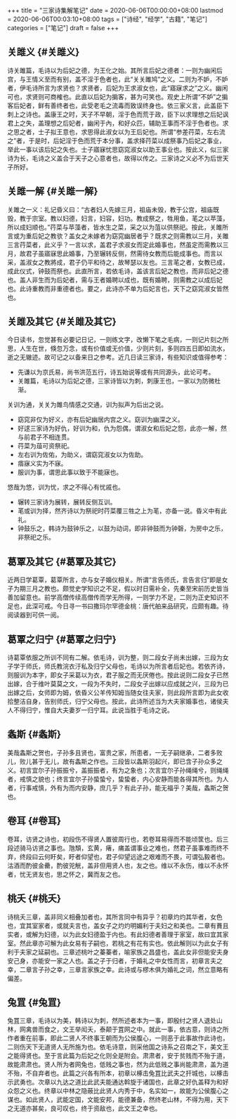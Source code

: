 +++
title = "三家诗集解笔记"
date = 2020-06-06T00:00:00+08:00
lastmod = 2020-06-06T00:03:10+08:00
tags = ["诗经", "经学", "古籍", "笔记"]
categories = ["笔记"]
draft = false
+++

## 关雎义 {#关雎义}

诗关雎篇，毛诗以为后妃之德，为王化之始。其所言后妃之德者：一则为幽闲后宫，与王情义至而有别，盖不淫于色者也，此“关关雎鸠”之义。二则为不妒，不妒者，伊毛诗所言为求贤也？求贤者，后妃为王求淑女也，此“寤寐求之”之义。幽闲可也，求贤则可商榷也。此直以后妃为掮客，甚为可笑也。观史上所谓“不妒”之掮客后妃者，鲜有善终者也，此受老毛之流毒而致误终身也。依三家义言，此盖臣下刺上之诗也。盖康王之时，天子不早朝，淫于色而荒于政，臣下以求理想之后妃讽君上之失，盖理想之后妃者，幽闲于內，和好众匹，辅助王事而不淫于色者也。求之思之者，士子拟王意也，求思得此淑女以为王后妃也。所谓“参差荇菜，左右流之”者，于是时，后妃淫于色而荒于本分事，盖求择荇菜以成祭事乃后妃之事业，举此一事以该后妃之失也。士子寤寐忧思窈窕淑女以助王事业也。按此义，似三家诗为长，毛诗之义盖合于天子之心意者也，故得以传之。三家诗之义必不为后世天子所好。


## 关雎一解 {#关雎一解}

关雎之一义：礼记昏义曰：“古者妇人先嫁三月，祖庙未毁，教于公宫，祖庙既毁，教于宗室。教以妇德，妇言，妇容，妇功。教成祭之，牲用鱼，芼之以苹藻，所以成妇顺也。”荇菜与苹藻者，皆水生之菜，采之以为菹以供祭祀。按此，关雎所言或为重后妃之教欤？盖女之未嫁者为窈窕幽居者乎？既求之则需教以三月，关雎三言荇菜者，此义乎？一言以求，盖君子求淑女而定此婚事也，然虽定而需教以三月，故君子虽寤寐思此婚事，乃至辗转反侧，然需待女教而后能成事也。而言以采，盖淑女之教將成，君子仍平和待之，故琴瑟以友也。三言芼之者，女教已成，成此仪式，钟鼓而祭也。此直所言，若依毛诗，盖该言后妃之教也，而非后妃之德也。盖人非生而为后妃者，需与王者婚聘以成也，既有婚聘，则需教之以成后妃也。此诗重教而非重德者也。要之，此诗亦不单为后妃言也，天下之窈窕淑女皆然也。


## 关雎及其它 {#关雎及其它}

今日读书，忽觉甚有必要记日记，一则练文字，改懒下笔之毛病，一则记片刻之所思，人生在世，倏忽万念，或有价值或无价值，少则片刻，多则四五日即如流水，逝之无辙迹。故可记之以备来日之参考。近几日读三家诗，有些知识或值得参考：

-   先谦以为京氏易，尚书洪范五行，诗五始说等或有共同源头，此论可考。
-   关雎篇，毛诗以为后妃之德，三家诗皆以为刺，刺康王也，一家以为防微杜渐。

关训为通，关关为雎鸟情感之交通，训为拟声为后出之说。

-   窈窕非仅为好义，亦有后妃幽居内宫之义。窈训为幽深之义。
-   好逑三家诗为好仇，好训为和，仇为怨偶，谓淑女和后妃之怨，此亦一解，然与前君子不相连贯。
-   荇菜为葅可资祭祀。
-   左右训为佐佑，为助义，谓窈窕淑女以为佐助。
-   痦寐义实为不寐。
-   服训为事，谓思此事以致于不能寐也。

悠哉为悠，训为忧，求之不得心有忧戚也。

-   辗转三家诗为展转，展转反侧互训。
-   芼或训为择，然齐诗以为祭祀时荇菜覆三牲之上为芼，亦备一说。昏义中有此礼。
-   钟鼓乐之，韩诗为鼓钟乐之，以鼓为动词，即非钟鼓而为钟磬，为房中之乐，非祭祀之乐。


## 葛覃及其它 {#葛覃及其它}

近两日学葛覃，葛覃所言，亦与女子婚仪相关。所谓“言告师氏，言告言归”即是女子为期三月之教也。颇觉史学知识之不足，假以时日需补全，先秦至宋前历史皆当善加留意也。前学高僧传续高僧传而学无所得，一则学力不足，二则为正史知识不足也，此深可戒。今日寻一书曰撒玛尔罕德金桃：唐代舶来品研究，应颇有趣。待阅读器到可供一阅。


## 葛覃之归宁 {#葛覃之归宁}

诗葛覃依服之所训不同有二解。依毛诗，训为整，则二段女子尚未出嫁，三段为女子学于师氏，师氏教浣衣汙私及归宁父母也，毛诗以为所言者后妃也。若依齐诗，则服训为本字，即女子采葛以为衣，君子服之而无厌倦也。按此说则二段女子已然出嫁，合于维叶莫莫之文，一段为不失时，二段女子出嫁以应成就之兴，三段为已出嫁之后，女师即为姆，依昏义公羊传知姆当随女往夫家，则此段所言即为此女收拾整洁自身，告别师氏，归宁父母也。按此，此诗所述当为大夫家婚事也，诸侯夫人不得归宁，惟自大夫妻岁一归宁耳。此说当胜于毛诗之说。


## 螽斯 {#螽斯}

美哉螽斯之贺也，子孙多且贤也，富贵之家，所患者，一无子嗣继承，二者多败儿，败儿甚于无儿，故有螽斯之作也。三段皆以螽斯羽起兴，即已含子孙众多之义。初言宜尔子孙振振兮，盖振振者，有为之象也；次言宜尔子孙绳绳兮，则绳绳者，戒慎之貌也；终言宜尔子孙蛰蛰兮，蛰蛰者，内心安静而能各得其所也。为人者，行事戒慎，外有为而内安静，庶几乎？有此子孙，能无福乎？美哉，螽斯之贺也。


## 卷耳 {#卷耳}

卷耳，访贤之诗也，初段伤不得贤人置彼周行也，若卷耳易得而不能顷筐也。后三段述骑马访贤之事也。虺頽，玄黄，瘏，痡盖谓事业之难也，然君子虽事难而终不弃，终段曰云何盱矣，盱者仰望也，君子仰望远途之艰难而不畏，可谓弘毅者也。沽酒而酌彼金罍，酌彼兕觥，盖非但用贤人也，友之也。维以不永伤，维以不永怀者，忧无贤友也，思之怀之，冀而友之也。


## 桃夭 {#桃夭}

诗桃夭三章，盖非同义相叠加者也，其所言同中有异乎？初章灼灼其华者，女色也，宜其室家者，或就夫言也，盖女子之灼灼明媚利于夫妇之和美也。二章有蕡且实者，或解为妇德，以为此女妇德盈于内也。有此妇德者善理于家室，故曰宜其家室。然此章亦可解为此女易有子嗣也，若桃之有花有实也。依此解则以为此女子有利于夫家之延嗣也。三章述桃叶之蓁蓁者，喻家族之昌盛也，盖此女非但能安夫身安己身，亦能安一家之人也。盖之子于归者，于婚礼之中女性而言，初章言夫之幸，二章言子孙之幸，三章言家族之幸。此诗或与樛木俱为婚礼之词，然立意略有偏差。


## 兔罝 {#兔罝}

兔罝三章，毛诗以为美，韩诗以为刺，然所述者本为一事，即殷纣之贤人退处山林，网禽兽而食之，文王举闳夭，泰颠于罝网之中。就此一事，依古意，则诗之所作者重在前事，即此二贤人不终事王朝而为公侯腹心，一则恶于此事故作此诗也，二则伤天下无道贤人无所施为也。依毛诗意，则采他国之诗系之召南之下，美文王之能得贤也。至于言此篇为后妃之化则全是附会。肃肃者，安于贫贱而不殆于道，故能肃肃也。贤人所为者网兔也，低贱之事也，然为此低贱之事尚能肃肃，盖为道不殆，不自弃者也。此篇之兴各有所本，初章以椓击兔罝比武夫之扞城也，以椓击示武勇也。次章以九达之道比此武夫能通达斡旋于诸国也，此章之好仇盖释为和好众怨之义也。终章以中林之隐蔽比此贤人内秀于中，名实如一，故能为公侯腹心之谋也。如此贤人，武能定国，文能安邦，能德兼备，然终老山林，不得为用，天下之无道亦甚矣，良可叹也，终于资敌也，此文王之幸也。
